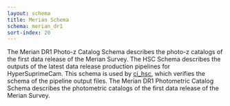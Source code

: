 ```yaml
---
layout: schema
title: Merian Schema
schema: merian_dr1
sort-index: 20
---
```

<!-- <p> -->
The Merian DR1 Photo-z Catalog Schema describes the photo-z catalogs of the first data release of the Merian Survey. 
The HSC Schema describes the outputs of the latest data release production pipelines for HyperSuprimeCam. This schema is used by [ci_hsc](https://github.com/lsst/ci_hsc), which
verifies the schema of the pipeline output files.
The Merian DR1 Photometric Catalog Schema describes the photometric catalogs of the first data release of the Merian Survey. 
<!-- </p> -->